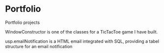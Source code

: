 # Portfolio
Portfolio projects

WindowConstructor is one of the classes for a TicTacToe game I have built.

usp.emailNotification is a HTML email integrated with SQL, providing a tabel structure for an email notification
